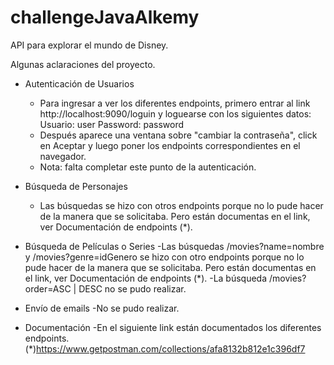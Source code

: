 # challengeJavaAlkemy

API para explorar el mundo de Disney.

Algunas aclaraciones del proyecto.

- Autenticación de Usuarios
  - Para ingresar a ver los diferentes endpoints, primero entrar al link http://localhost:9090/loguin y loguearse con los siguientes datos: 
      Usuario: user
      Password: password
  - Después aparece una ventana sobre "cambiar la contraseña", click en Aceptar y luego poner los endpoints correspondientes en el navegador.
  - Nota: falta completar este punto de la autenticación.
  
- Búsqueda de Personajes
  - Las búsquedas se hizo con otros endpoints porque no lo pude hacer de la manera que se solicitaba. Pero están documentas en el link, ver Documentación de endpoints (*).

- Búsqueda de Películas o Series
  -Las búsquedas /movies?name=nombre y  /movies?genre=idGenero
  se hizo con otro endpoints porque no lo pude hacer de la manera que se solicitaba. Pero están documentas en el link, ver Documentación de endpoints (*).
  -La búsqueda /movies?order=ASC | DESC no se pudo realizar.

- Envío de emails
  -No se pudo realizar.
  
- Documentación
  -En el siguiente link están documentados los diferentes endpoints. 
  (*)https://www.getpostman.com/collections/afa8132b812e1c396df7

